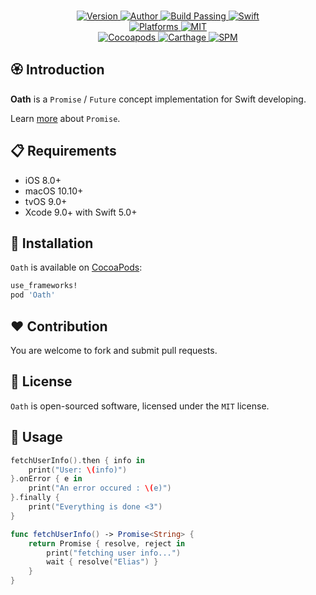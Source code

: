 
<p align="center">
  <!-- <img src="./Assets/Oath.png" alt="Oath"> -->
  <br/><a href="https://cocoapods.org/pods/Oath">
  <img alt="Version" src="https://img.shields.io/badge/version-1.1.0-brightgreen.svg">
  <img alt="Author" src="https://img.shields.io/badge/author-Meniny-blue.svg">
  <img alt="Build Passing" src="https://img.shields.io/badge/build-passing-brightgreen.svg">
  <img alt="Swift" src="https://img.shields.io/badge/swift-5.0%2B-orange.svg">
  <br/>
  <img alt="Platforms" src="https://img.shields.io/badge/platform-macOS%20%7C%20iOS%20%7C%20tvOS-lightgrey.svg">
  <img alt="MIT" src="https://img.shields.io/badge/license-MIT-blue.svg">
  <br/>
  <img alt="Cocoapods" src="https://img.shields.io/badge/cocoapods-compatible-brightgreen.svg">
  <img alt="Carthage" src="https://img.shields.io/badge/carthage-working%20on-red.svg">
  <img alt="SPM" src="https://img.shields.io/badge/swift%20package%20manager-compatible-brightgreen.svg">
  </a>
</p>

## 🏵 Introduction

**Oath** is a `Promise` / `Future` concept implementation for Swift developing.

Learn [more](https://developer.mozilla.org/docs/Web/JavaScript/Reference/Global_Objects/Promise) about `Promise`.

## 📋 Requirements

- iOS 8.0+
- macOS 10.10+
- tvOS 9.0+
- Xcode 9.0+ with Swift 5.0+

## 📲 Installation

`Oath` is available on [CocoaPods](https://cocoapods.org):

```ruby
use_frameworks!
pod 'Oath'
```

## ❤️ Contribution

You are welcome to fork and submit pull requests.

## 🔖 License

`Oath` is open-sourced software, licensed under the `MIT` license.

## 💫 Usage

```swift
fetchUserInfo().then { info in
    print("User: \(info)")
}.onError { e in
    print("An error occured : \(e)")
}.finally {
    print("Everything is done <3")
}
```

```swift
func fetchUserInfo() -> Promise<String> {
    return Promise { resolve, reject in
        print("fetching user info...")
        wait { resolve("Elias") }
    }
}
```

